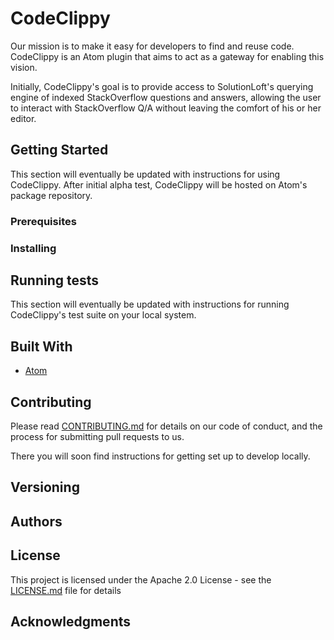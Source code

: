 # CodeClippy

Our mission is to make it easy for developers to find and reuse code. CodeClippy
is an Atom plugin that aims to act as a gateway for enabling this vision.

Initially, CodeClippy's goal is to provide access to SolutionLoft's querying engine
of indexed StackOverflow questions and answers, allowing the user to interact with StackOverflow Q/A without leaving the comfort of his or her editor.

## Getting Started

This section will eventually be updated with instructions for using CodeClippy.
After initial alpha test, CodeClippy will be hosted on Atom's package repository.

### Prerequisites

### Installing

## Running tests

This section will eventually be updated with instructions for running CodeClippy's
test suite on your local system.

## Built With

* [Atom](https://atom.io/docs)

## Contributing

Please read [CONTRIBUTING.md](https://github.com/SolutionLoft/CodeClippy-Atom/blob/master/CONTRIBUTING.md) for details on our
code of conduct, and the process for submitting pull requests to us.

There you will soon find instructions for getting set up to develop locally.

## Versioning

## Authors

## License

This project is licensed under the Apache 2.0 License - see the [LICENSE.md](LICENSE.md) file for details

## Acknowledgments
